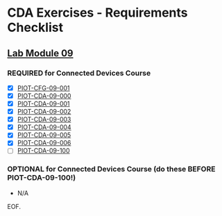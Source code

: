# CDA Exercises - Requirements Checklist

## [Lab Module 09](https://github.com/orgs/programming-the-iot/projects/1#column-10488503)

### REQUIRED for Connected Devices Course

- [x] [PIOT-CFG-09-001](https://github.com/programming-the-iot/book-exercise-tasks/issues/163)
- [x] [PIOT-CDA-09-000](https://github.com/programming-the-iot/book-exercise-tasks/issues/10)
- [x] [PIOT-CDA-09-001](https://github.com/programming-the-iot/book-exercise-tasks/issues/94)
- [x] [PIOT-CDA-09-002](https://github.com/programming-the-iot/book-exercise-tasks/issues/98)
- [x] [PIOT-CDA-09-003](https://github.com/programming-the-iot/book-exercise-tasks/issues/97)
- [x] [PIOT-CDA-09-004](https://github.com/programming-the-iot/book-exercise-tasks/issues/96)
- [x] [PIOT-CDA-09-005](https://github.com/programming-the-iot/book-exercise-tasks/issues/95)
- [x] [PIOT-CDA-09-006](https://github.com/programming-the-iot/book-exercise-tasks/issues/151)
- [ ] [PIOT-CDA-09-100](https://github.com/programming-the-iot/book-exercise-tasks/issues/4)

### OPTIONAL for Connected Devices Course (do these BEFORE PIOT-CDA-09-100!)

- N/A

EOF.
